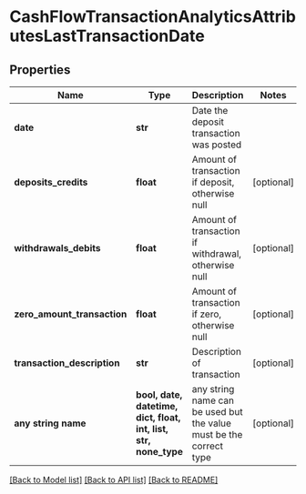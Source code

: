 # CashFlowTransactionAnalyticsAttributesLastTransactionDate


## Properties
Name | Type | Description | Notes
------------ | ------------- | ------------- | -------------
**date** | **str** | Date the deposit transaction was posted | 
**deposits_credits** | **float** | Amount of transaction if deposit, otherwise null | [optional] 
**withdrawals_debits** | **float** | Amount of transaction if withdrawal, otherwise null | [optional] 
**zero_amount_transaction** | **float** | Amount of transaction if zero, otherwise null | [optional] 
**transaction_description** | **str** | Description of transaction | [optional] 
**any string name** | **bool, date, datetime, dict, float, int, list, str, none_type** | any string name can be used but the value must be the correct type | [optional]

[[Back to Model list]](../README.md#documentation-for-models) [[Back to API list]](../README.md#documentation-for-api-endpoints) [[Back to README]](../README.md)


